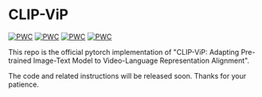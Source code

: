 # CLIP-ViP

[![PWC](https://img.shields.io/endpoint.svg?url=https://paperswithcode.com/badge/clip-vip-adapting-pre-trained-image-text/video-retrieval-on-activitynet)](https://paperswithcode.com/sota/video-retrieval-on-activitynet?p=clip-vip-adapting-pre-trained-image-text)
[![PWC](https://img.shields.io/endpoint.svg?url=https://paperswithcode.com/badge/clip-vip-adapting-pre-trained-image-text/video-retrieval-on-didemo)](https://paperswithcode.com/sota/video-retrieval-on-didemo?p=clip-vip-adapting-pre-trained-image-text)
[![PWC](https://img.shields.io/endpoint.svg?url=https://paperswithcode.com/badge/clip-vip-adapting-pre-trained-image-text/video-retrieval-on-lsmdc)](https://paperswithcode.com/sota/video-retrieval-on-lsmdc?p=clip-vip-adapting-pre-trained-image-text)
[![PWC](https://img.shields.io/endpoint.svg?url=https://paperswithcode.com/badge/clip-vip-adapting-pre-trained-image-text/video-retrieval-on-msr-vtt-1ka)](https://paperswithcode.com/sota/video-retrieval-on-msr-vtt-1ka?p=clip-vip-adapting-pre-trained-image-text)

This repo is the official pytorch implementation of "CLIP-ViP: Adapting Pre-trained Image-Text Model to Video-Language
Representation Alignment". 

The code and related instructions will be released soon. Thanks for your patience.
